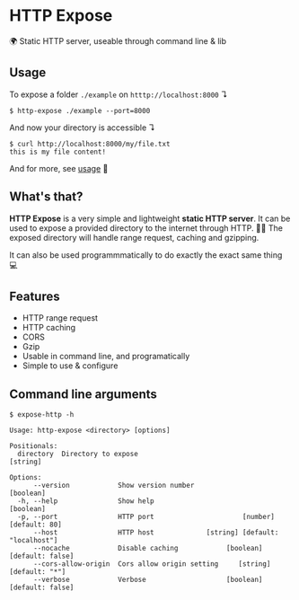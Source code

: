 # HTTP Expose
🌍  Static HTTP server, useable through command line &amp; lib

## Usage

To expose a folder `./example` on `htttp://localhost:8000` ↴

```shell
$ http-expose ./example --port=8000
```

And now your directory is accessible ↴
```
$ curl http://localhost:8000/my/file.txt
this is my file content!
```

And for more, see [usage](#command-line-arguments) 🚀
## What's that?
**HTTP Expose** is a very simple and lightweight **static HTTP server**. It can be used to expose a
provided directory to the internet through HTTP. 🧙‍♂️ The exposed directory will handle range request,
caching and gzipping.

It can also be used programmmatically to do exactly the exact same thing 💻

## Features
- HTTP range request
- HTTP caching
- CORS
- Gzip
- Usable in command line, and programatically
- Simple to use & configure

## Command line arguments

```
$ expose-http -h

Usage: http-expose <directory> [options]

Positionals:
  directory  Directory to expose                                        [string]

Options:
      --version            Show version number                         [boolean]
  -h, --help               Show help                                   [boolean]
  -p, --port               HTTP port                      [number] [default: 80]
      --host               HTTP host             [string] [default: "localhost"]
      --nocache            Disable caching            [boolean] [default: false]
      --cors-allow-origin  Cors allow origin setting     [string] [default: "*"]
      --verbose            Verbose                    [boolean] [default: false]

```
